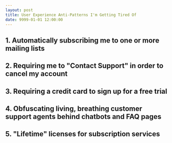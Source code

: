 ```yaml
---
layout: post
title: User Experience Anti-Patterns I'm Getting Tired Of
date: 9999-01-01 12:00:00
---
```


## 1. Automatically subscribing me to one or more mailing lists

## 2. Requiring me to "Contact Support" in order to cancel my account

## 3. Requiring a credit card to sign up for a free trial

## 4. Obfuscating living, breathing customer support agents behind chatbots and FAQ pages

## 5. "Lifetime" licenses for subscription services